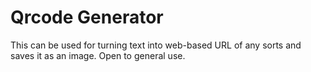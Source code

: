 # Qrcode Generator

This can be used for turning text into web-based URL of any sorts and saves it as an image.
Open to general use.
